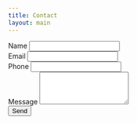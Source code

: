 ```yaml
---
title: Contact
layout: main
---
```

<form method="POST" action="https://formsubmit.co/{{ site.email }}">
    <!-- Name input -->
    <div data-mdb-input-init class="form-outline mb-4">
        <label class="form-label" for="form-name">Name</label>
        <input type="text" name="name" id="form-name" class="form-control" required/>
    </div>
    <!-- Email input -->
    <div data-mdb-input-init class="form-outline mb-4">
        <label class="form-label" for="form-email">Email</label>
        <input type="email" name="email" id="form-email" class="form-control" required/>
    </div>
    <!-- Phone -->
    <div data-mdb-input-init class="form-outline mb-4">
        <label class="form-label" for="form-phone">Phone</label>
        <input type="tel" maxLength="10" minLength="10" name="phone" id="form-phone" class="form-control" pattern="0[0-9]{9}">
    </div>
    <!-- Message input -->
    <div data-mdb-input-init class="form-outline mb-4">
        <label class="form-label" for="form-message">Message</label>
        <textarea name="message" id="form-message" rows="4" class="form-control" required></textarea>
    </div>
    <!-- Form control -->
    <input type="hidden" name="_subject" value="Website Form">
    <input type="hidden" name="_next" value="{{ site.url }}/contact-success.html">
    <!-- Submit button -->
    <button data-mdb-ripple-init type="submit" class="btn btn-primary btn-block mb-4">Send</button>
</form>